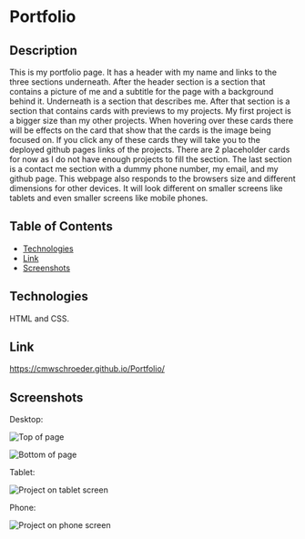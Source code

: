 # Portfolio

## Description

This is my portfolio page. It has a header with my name and links to the three sections underneath. After the header section is a section that contains a picture of me and a subtitle for the page with a background behind it. Underneath is a section that describes me. After that section is a section that contains cards with previews to my projects. My first project is a bigger size than my other projects. When hovering over these cards there will be effects on the card that show that the cards is the image being focused on. If you click any of these cards they will take you to the deployed github pages links of the projects. There are 2 placeholder cards for now as I do not have enough projects to fill the section. The last section is a contact me section with a dummy phone number, my email, and my github page. This webpage also responds to the browsers size and different dimensions for other devices. It will look different on smaller screens like tablets and even smaller screens like mobile phones.

## Table of Contents

* [Technologies](#technologies)
* [Link](#link)
* [Screenshots](#screenshots)

## Technologies

HTML and CSS.

## Link

https://cmwschroeder.github.io/Portfolio/

## Screenshots

Desktop:

![Top of page](https://github.com/cmwschroeder/Portfolio/blob/main/assets/images/screenshot-one.png)

![Bottom of page](https://github.com/cmwschroeder/Portfolio/blob/main/assets/images/screenshot-two.png)

Tablet:

![Project on tablet screen](https://github.com/cmwschroeder/Portfolio/blob/main/assets/images/screenshot-three.png)

Phone:

![Project on phone screen](https://github.com/cmwschroeder/Portfolio/blob/main/assets/images/screenshot-four.png)